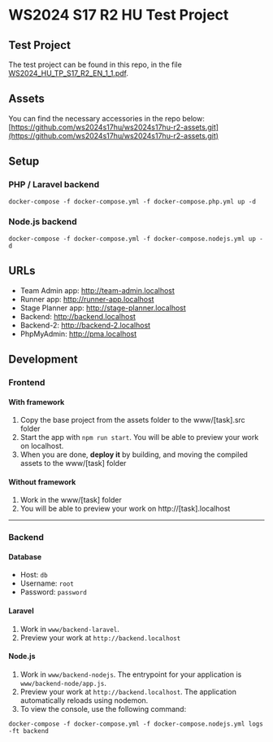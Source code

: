 # WS2024 S17 R2 HU Test Project

## Test Project

The test project can be found in this repo, in the file [WS2024_HU_TP_S17_R2_EN_1_1.pdf](https://github.com/ws2024s17hu/ws2024s17hu-r2-tp/blob/master/WS2024_HU_TP_S17_R2_EN_1_1.pdf).

## Assets

You can find the necessary accessories in the repo below: [https://github.com/ws2024s17hu/ws2024s17hu-r2-assets.git](https://github.com/ws2024s17hu/ws2024s17hu-r2-assets.git)

## Setup

### PHP / Laravel backend

```shell
docker-compose -f docker-compose.yml -f docker-compose.php.yml up -d
```

### Node.js backend

```shell
docker-compose -f docker-compose.yml -f docker-compose.nodejs.yml up -d
```

## URLs

- Team Admin app: http://team-admin.localhost
- Runner app: http://runner-app.localhost
- Stage Planner app: http://stage-planner.localhost
- Backend: http://backend.localhost
- Backend-2: http://backend-2.localhost
- PhpMyAdmin: http://pma.localhost

## Development

### Frontend

#### With framework

1. Copy the base project from the assets folder to the www/[task].src folder
2. Start the app with `npm run start`. You will be able to preview your work on localhost.
3. When you are done, **deploy it** by building, and moving the compiled assets to the www/[task] folder

#### Without framework

1. Work in the www/[task] folder
2. You will be able to preview your work on http://[task].localhost

---

### Backend

#### Database

- Host: `db`
- Username: `root`
- Password: `password`

#### Laravel

1. Work in `www/backend-laravel`.
2. Preview your work at `http://backend.localhost`

#### Node.js

1. Work in `www/backend-nodejs`. The entrypoint for your application is `www/backend-node/app.js`.
2. Preview your work at `http://backend.localhost`. The application automatically reloads using nodemon.
3. To view the console, use the following command:

```shell
docker-compose -f docker-compose.yml -f docker-compose.nodejs.yml logs -ft backend
```
